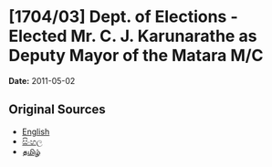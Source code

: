 # [1704/03] Dept. of Elections - Elected Mr. C. J. Karunarathe as Deputy Mayor of the Matara M/C

**Date:** 2011-05-02

## Original Sources

- [English](https://documents.gov.lk/view/extra-gazettes/2011/5/1704-03_E.pdf)
- [සිංහල](https://documents.gov.lk/view/extra-gazettes/2011/5/1704-03_S.pdf)
- [தமிழ்](https://documents.gov.lk/view/extra-gazettes/2011/5/1704-03_T.pdf)
